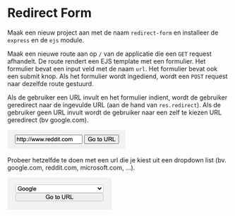 # Redirect Form

Maak een nieuw project aan met de naam `redirect-form` en installeer de `express` en de `ejs` module.

Maak een nieuwe route aan op `/` van de applicatie die een `GET` request afhandelt. De route rendert een EJS template met een formulier. Het formulier bevat een input veld met de naam `url`. Het formulier bevat ook een submit knop. Als het formulier wordt ingediend, wordt een `POST` request naar dezelfde route gestuurd.

Als de gebruiker een URL invult en het formulier indient, wordt de gebruiker geredirect naar de ingevulde URL (aan de hand van `res.redirect`). Als de gebruiker geen URL invult wordt de gebruiker naar een zelf te kiezen URL geredirect (bv google.com).

![reddit](../../../.gitbook/assets/urlform.png)

Probeer hetzelfde te doen met een url die je kiest uit een dropdown list (bv. google.com, reddit.com, microsoft.com, ...).

![alt text](../../../.gitbook/assets/select.png)
